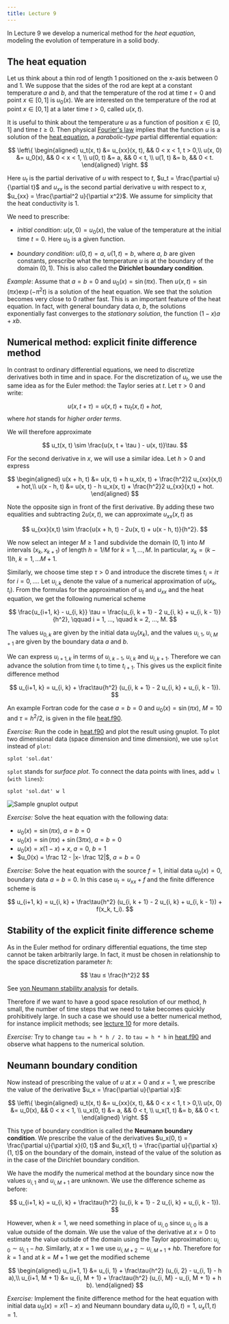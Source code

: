 ```yaml
---
title: Lecture 9
---
```


In Lecture 9 we develop a numerical method
for the _heat equation_,
modeling the evolution of temperature in a solid body.

## The heat equation

Let us think about a thin rod of length 1 positioned on the x-axis
between 0 and 1. We suppose that the sides of the rod are kept at a
constant temperature $a$ and $b$, and that the temperature of the rod at
time $t = 0$ and point $x ∈ [0,1]$ is $u_0(x)$. We are interested on
the temperature of the rod at point $x ∈ [0,1]$ at a later time $t >
0$, called $u(x,t)$.

It is useful to think about the temperature $u$ as a function of
position $x ∈ [0,1]$ and time $t ≥ 0$. Then physical [Fourier's
law](https://en.wikipedia.org/wiki/Thermal_conduction#Fourier.27s_law)
implies that the function $u$ is a solution of the [heat
equation][heat-wiki], a _parabolic-type_ partial differential equation:

$$
\left\{
\begin{aligned}
u_t(x, t) &= u_{xx}(x, t),       && 0 < x < 1, t > 0,\\
  u(x, 0) &= u_0(x),           && 0 < x < 1,       \\
  u(0, t) &= a,                && 0 < t,           \\
  u(1, t) &= b,                && 0 < t.
\end{aligned}
\right.
$$

Here $u_t$ is the partial derivative of $u$ with respect to $t$, $u_t =
\frac{\partial u}{\partial t}$ and $u_{xx}$ is the second partial derivative u with respect to
$x$, $u_{xx} = \frac{\partial^2 u}{\partial x^2}$. We assume for simplicity that the heat
conductivity is 1.

We need to prescribe:

- _initial condition_: $u(x, 0) = u_0(x)$, the value of the temperature
  at the initial time $t = 0$. Here $u_0$ is a given function.

- _boundary condition_: $u(0, t) = a$, $u(1, t) = b$, where $a$, $b$ are
  given constants, prescribe what the temperature $u$ is at the boundary
  of the domain $(0, 1)$. This is also called the __Dirichlet boundary
  condition__.

[heat-wiki]: https://en.wikipedia.org/wiki/Heat_equation

_Example_: Assume that $a = b = 0$ and $u_0(x) = \sin(\pi  x)$. Then $u(x,t)
= \sin(\pi x) \exp(-\pi ^2t)$ is a solution of the heat equation. We see that the
solution becomes very close to 0 rather fast. This is an important
feature of the heat equation. In fact, with general boundary data $a$,
$b$, the solutions exponentially fast converges to the _stationary
solution_, the function $(1 - x)a + x b$.

## Numerical method: explicit finite difference method

In contrast to ordinary differential equations, we need to discretize
derivatives both in time and in space. For the discretization of $u_t$,
we use the same idea as for the Euler method: the Taylor series at $t$.
Let $\tau  > 0$ and write:

$$
u(x, t + \tau ) = u(x, t) + \tau  u_t(x, t) + hot,
$$
where $hot$ stands for _higher order terms_.

We will therefore approximate

$$
u_t(x, t) \sim  \frac{u(x, t + \tau ) - u(x, t)}\tau.
$$

For the second derivative in $x$, we will use a similar idea. Let $h >
0$ and express

$$
\begin{aligned}
u(x + h, t) &= u(x, t) + h u_x(x, t) + \frac{h^2}2 u_{xx}(x,t) + hot,\\
u(x - h, t) &= u(x, t) - h u_x(x, t) + \frac{h^2}2 u_{xx}(x,t) + hot.
\end{aligned}
$$

Note the opposite sign in front of the first derivative. By adding
these two equalities and subtracting $2 u(x,t)$, we can approximate
$u_{xx}(x,t)$ as

$$
u_{xx}(x,t) \sim  \frac{u(x + h, t) - 2u(x, t) + u(x - h, t)}{h^2}.
$$

We now select an integer $M ≥ 1$ and subdivide the domain $(0,1)$ into
$M$ intervals $(x_k, x_{k+1})$ of length $h = 1 / M$ for $k = 1, ...,
M$. In particular, $x_k = (k - 1) h$, $k = 1, ... M + 1$.

Similarly, we choose time step $\tau  > 0$ and introduce the discrete times
$t_i = i \tau$ for $i = 0, ...$. Let $u_{i, k}$ denote the value of a
numerical approximation of $u(x_k, t_i)$. From the formulas for the
approximation of $u_t$ and $u_{xx}$ and the heat equation, we get the
following numerical scheme

$$
\frac{u_{i+1, k} - u_{i, k}} \tau = \frac{u_{i, k + 1} - 2 u_{i, k} +
u_{i, k - 1}}{h^2}, \qquad i = 1, ..., \quad k = 2, ..., M.
$$

The values $u_{0, k}$ are given by the
initial data $u_0(x_k)$, and the values $u_{i, 1}$, $u_{i, M + 1}$ are given
by the boundary data $a$ and $b$.

We can express $u_{i+1, k}$ in terms of $u_{i, k - 1}$, $u_{i, k}$ and
$u_{i, k + 1}$. Therefore we can advance the solution from time $t_i$ to
time $t_{i + 1}$. This gives us the explicit finite difference method

$$
u_{i+1, k} = u_{i, k} + \frac\tau{h^2} (u_{i, k + 1} - 2 u_{i, k} + u_{i, k - 1}).
$$

An example Fortran code for the case $a = b = 0$ and $u_0(x) = \sin(\pi
x)$, $M = 10$ and $\tau  = h^2 / 2$, is
given in the file
[heat.f90][heat-code].

_Exercise:_ Run the code in [heat.f90][heat-code] and plot the result
using gnuplot. To plot two dimensional data (space dimension and time
dimension), we use `splot` instead of `plot`:

```gnuplot
splot 'sol.dat'
```

`splot` stands for _surface plot_.
To connect the data points with lines, add `w l` (`with lines`):
```gnuplot
splot 'sol.dat' w l
```

![Sample gnuplot output](img/heat.svg)

_Exercise:_ Solve the heat equation with the following data:

- $u_0(x) = \sin(\pi x)$, $a = b = 0$
- $u_0(x) = \sin(\pi x) + \sin(3\pi x)$, $a = b = 0$
- $u_0(x) = x(1 - x) + x$, $a = 0$,  $b = 1$
- $u_0(x) = \frac 12 - |x- \frac 12|$, $a = b = 0$

_Exercise:_ Solve the heat equation with the source $f = 1$, initial
data $u_0(x) = 0$, boundary data $a = b = 0$. In this case
$u_t = u_{xx} + f$ and the finite difference scheme is

$$
u_{i+1, k} = u_{i, k} + \frac\tau{h^2} (u_{i, k + 1} - 2 u_{i, k} + u_{i, k - 1}) + f(x_k, t_i).
$$

[heat-code]: https://github.com/rekka/intro-fortran-2016/blob/master/lec09/heat.f90

## Stability of the explicit finite difference scheme

As in the Euler method for ordinary differential equations, the time
step cannot be taken arbitrarily large. In fact, it must be chosen in
relationship to the space discretization parameter $h$:

$$
\tau  ≤ \frac{h^2}2
$$

See [von Neumann stability
analysis](https://en.wikipedia.org/wiki/Von_Neumann_stability_analysis)
for details.

Therefore if we want to have a good space resolution of our method, $h$
small, the number of time steps that we need to take becomes quickly
prohibitively large. In such a case we should use a better numerical
method, for instance implicit methods; see [lecture 10](lec10.html) for
more details.

_Exercise:_ Try to change `tau = h * h / 2.` to `tau = h * h` in
[heat.f90][heat-code] and observe what happens to the numerical
solution.


## Neumann boundary condition

Now instead of prescribing the value of $u$ at $x = 0$ and $x = 1$, we prescribe
the value of the derivative $u_x = \frac{\partial u}{\partial x}$:

$$
\left\{
\begin{aligned}
u_t(x, t) &= u_{xx}(x, t),       && 0 < x < 1, t > 0,\\
  u(x, 0) &= u_0(x),             && 0 < x < 1,       \\
  u_x(0, t) &= a,                && 0 < t,           \\
  u_x(1, t) &= b,                && 0 < t.
\end{aligned}
\right.
$$

This type of boundary condition is called the __Neumann boundary
condition__. We prescribe the value of the derivatives $u_x(0, t) =
\frac{\partial u}{\partial x}(0, t)$ and $u_x(1, t) = \frac{\partial
u}{\partial x}(1, t)$ on the boundary of the domain, instead of the
value of the solution as in the case of the Dirichlet boundary condition.

We have the modify the numerical method at the boundary since now the
values $u_{i, 1}$ and $u_{i, M + 1}$ are unknown. We use the difference
scheme as before:

$$
u_{i+1, k} = u_{i, k} + \frac\tau{h^2} (u_{i, k + 1} - 2 u_{i, k} + u_{i, k - 1}).
$$

However, when $k = 1$, we need something in place of $u_{i, 0}$ since
$u_{i, 0}$ is a value outside of the domain. We use
the value of the derivative at $x = 0$ to estimate the value outside of
the domain using the Taylor approximation: $u_{i, 0} \sim u_{i, 1} - h a$.
Similarly, at $x = 1$ we use $u_{i, M + 2} \sim u_{i, M + 1} + h b$.
Therefore for $k = 1$ and at $k = M + 1$ we get the modified scheme

$$
\begin{aligned}
u_{i+1, 1} &= u_{i, 1} + \frac\tau{h^2} (u_{i, 2} - u_{i, 1} - h a),\\
u_{i+1, M + 1} &= u_{i, M + 1} + \frac\tau{h^2} (u_{i, M} - u_{i, M + 1} + h b).
\end{aligned}
$$

_Exercise:_ Implement the finite difference method for the heat equation
with initial data $u_0(x) = x (1 - x)$ and Neumann boundary data $u_x(0,
t) = 1$, $u_x(1, t) = 1$.
